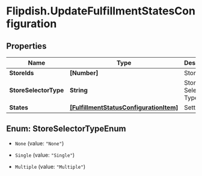 # Flipdish.UpdateFulfillmentStatesConfiguration

## Properties
Name | Type | Description | Notes
------------ | ------------- | ------------- | -------------
**StoreIds** | **[Number]** | Stores id's | [optional] 
**StoreSelectorType** | **String** | Store Selector Type | [optional] 
**States** | [**[FulfillmentStatusConfigurationItem]**](FulfillmentStatusConfigurationItem.md) | Settings | [optional] 


<a name="StoreSelectorTypeEnum"></a>
## Enum: StoreSelectorTypeEnum


* `None` (value: `"None"`)

* `Single` (value: `"Single"`)

* `Multiple` (value: `"Multiple"`)




